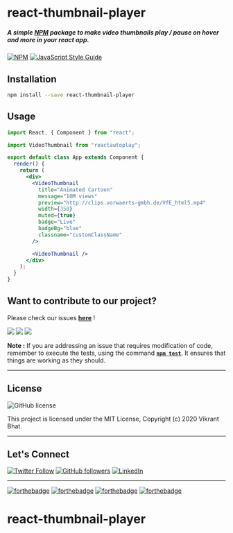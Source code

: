 # react-thumbnail-player

##### A simple [NPM](https://www.npmjs.com/package/react-thumbnail-player) package to make video thumbnails play / pause on hover and more in your react app.

>

[![NPM](https://img.shields.io/npm/v/reactautoplay.svg)](https://www.npmjs.com/package/reactautoplay) [![JavaScript Style Guide](https://img.shields.io/badge/code_style-standard-brightgreen.svg)](https://standardjs.com)

## Installation

```bash
npm install --save react-thumbnail-player
```

## Usage

```jsx
import React, { Component } from "react";

import VideoThumbnail from "reactautoplay";

export default class App extends Component {
  render() {
    return (
      <div>
        <VideoThumbnail
          title="Animated Cartoon"
          message="10M views"
          preview="http://clips.vorwaerts-gmbh.de/VfE_html5.mp4"
          width={350}
          muted={true}
          badge="Live"
          badgeBg="blue"
          classname="customClassName"
        />

        <VideoThumbnail />
      </div>
    );
  }
}
```

<!-- ## License

MIT © [bhatvikrant](https://github.com/bhatvikrant) -->

## Want to contribute to our project?

Please check our issues **[here](https://github.com/bhatvikrant/react-thumbnail-player/issues)** !

![](https://img.shields.io/github/contributors/bhatvikrant/react-thumbnail-player) ![](https://img.shields.io/github/forks/bhatvikrant/react-thumbnail-player?style=social) ![](https://img.shields.io/github/stars/bhatvikrant/react-thumbnail-player?style=social)

**Note :** If you are addressing an issue that requires modification of code, remember to execute the tests, using the command **[`npm test`](https://docs.npmjs.com/cli/test)**. It ensures that things are working as they should.

---

## License

![GitHub license](https://img.shields.io/github/license/bhatvikrant/react-thumbnail-player.svg?style=for-the-badge&logo=github)

This project is licensed under the MIT License, Copyright (c) 2020 Vikrant Bhat.

---

## Let's Connect

[![Twitter Follow](https://img.shields.io/twitter/follow/vikrantbhat1022.svg?style=for-the-badge&logo=twitter)](https://twitter.com/vikrantbhat1022) [![GitHub followers](https://img.shields.io/github/followers/bhatvikrant.svg?label=Follow&style=for-the-badge&logo=github)](https://github.com/bhatvikrant/) [![LinkedIn](https://img.shields.io/static/v1.svg?label=connect&message=@vikrantbhat&color=success&logo=linkedin&style=for-the-badge&logoColor=white&colorA=blue)](https://www.linkedin.com/in/vikrant-bhat-2b6221189/)

<hr>

[![forthebadge](https://forthebadge.com/images/badges/built-with-love.svg)](https://github.com/bhatvikrant/react-thumbnail-player) [![forthebadge](https://forthebadge.com/images/badges/made-with-javascript.svg)](https://github.com/bhatvikrant/react-thumbnail-player) [![forthebadge](https://forthebadge.com/images/badges/makes-people-smile.svg)](https://github.com/bhatvikrant/react-thumbnail-player) [![forthebadge](https://forthebadge.com/images/badges/check-it-out.svg)](https://github.com/bhatvikrant/react-thumbnail-player)

# react-thumbnail-player
